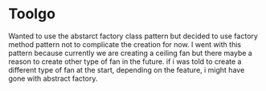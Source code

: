 # Toolgo
Wanted to use the abstarct factory class pattern but decided to use factory method pattern not to complicate the creation for now. 
I went with this pattern because currently we are creating a ceiling fan but there maybe a reason to create other type of fan in the future. if i was told to create a different type of fan at the start, depending on the feature, i might have gone with abstract factory.
